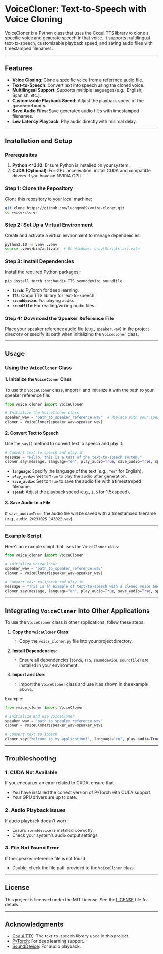 # VoiceCloner: Text-to-Speech with Voice Cloning

VoiceCloner is a Python class that uses the Coqui TTS library to clone a specific voice and generate speech in that voice. It supports multilingual text-to-speech, customizable playback speed, and saving audio files with timestamped filenames.

---

## Features
- **Voice Cloning**: Clone a specific voice from a reference audio file.
- **Text-to-Speech**: Convert text into speech using the cloned voice.
- **Multilingual Support**: Supports multiple languages (e.g., English, Spanish, etc.).
- **Customizable Playback Speed**: Adjust the playback speed of the generated audio.
- **Save Audio Files**: Save generated audio files with timestamped filenames.
- **Low Latency Playback**: Play audio directly with minimal delay.

---

## Installation and Setup

### Prerequisites
1. **Python <=3.10**: Ensure Python is installed on your system.
2. **CUDA (Optional)**: For GPU acceleration, install CUDA and compatible drivers if you have an NVIDIA GPU.

### Step 1: Clone the Repository
Clone this repository to your local machine:
```bash
git clone https://github.com/luongnv89/voice-cloner.git
cd voice-cloner
```

### Step 2: Set Up a Virtual Environment
Create and activate a virtual environment to manage dependencies:
```bash
python3.10 -m venv .venv
source .venv/bin/activate  # On Windows: venv\Scripts\activate
```

### Step 3: Install Dependencies
Install the required Python packages:
```bash
pip install torch torchaudio TTS sounddevice soundfile
```

- **`torch`**: PyTorch for deep learning.
- **`TTS`**: Coqui TTS library for text-to-speech.
- **`sounddevice`**: For playing audio.
- **`soundfile`**: For reading/writing audio files.

### Step 4: Download the Speaker Reference File
Place your speaker reference audio file (e.g., `speaker.wav`) in the project directory or specify its path when initializing the `VoiceCloner` class.

---

## Usage

### Using the `VoiceCloner` Class

#### 1. Initialize the `VoiceCloner` Class
To use the `VoiceCloner` class, import it and initialize it with the path to your speaker reference file:
```python
from voice_cloner import VoiceCloner

# Initialize the VoiceCloner class
speaker_wav = "path_to_speaker_reference.wav"  # Replace with your speaker file path
cloner = VoiceCloner(speaker_wav=speaker_wav)
```

#### 2. Convert Text to Speech
Use the `say()` method to convert text to speech and play it:
```python
# Convert text to speech and play it
message = "Hello, this is a test of the text-to-speech system."
cloner.say(message, language="en", play_audio=True, save_audio=True, speed=1.5)
```

- **`language`**: Specify the language of the text (e.g., `"en"` for English).
- **`play_audio`**: Set to `True` to play the audio after generation.
- **`save_audio`**: Set to `True` to save the audio file with a timestamped filename.
- **`speed`**: Adjust the playback speed (e.g., `1.5` for 1.5x speed).

#### 3. Save Audio to a File
If `save_audio=True`, the audio file will be saved with a timestamped filename (e.g., `audio_20231025_143022.wav`).

---

### Example Script
Here’s an example script that uses the `VoiceCloner` class:
```python
from voice_cloner import VoiceCloner

# Initialize VoiceCloner
speaker_wav = "path_to_speaker_reference.wav"
cloner = VoiceCloner(speaker_wav=speaker_wav)

# Convert text to speech and play it
message = "This is an example of text-to-speech with a cloned voice and customizable playback speed."
cloner.say(message, language="en", play_audio=True, save_audio=True, speed=1.2)
```

---

## Integrating `VoiceCloner` into Other Applications

To use the `VoiceCloner` class in other applications, follow these steps:

1. **Copy the `VoiceCloner` Class**:
   - Copy the `voice_cloner.py` file into your project directory.

2. **Install Dependencies**:
   - Ensure all dependencies (`torch`, `TTS`, `sounddevice`, `soundfile`) are installed in your environment.

3. **Import and Use**:
   - Import the `VoiceCloner` class and use it as shown in the example above.

Example:
```python
from voice_cloner import VoiceCloner

# Initialize and use VoiceCloner
speaker_wav = "path_to_speaker_reference.wav"
cloner = VoiceCloner(speaker_wav=speaker_wav)

# Convert text to speech
cloner.say("Welcome to my application!", language="en", play_audio=True)
```

---

## Troubleshooting

### 1. **CUDA Not Available**
If you encounter an error related to CUDA, ensure that:
- You have installed the correct version of PyTorch with CUDA support.
- Your GPU drivers are up to date.

### 2. **Audio Playback Issues**
If audio playback doesn’t work:
- Ensure `sounddevice` is installed correctly.
- Check your system’s audio output settings.

### 3. **File Not Found Error**
If the speaker reference file is not found:
- Double-check the file path provided to the `VoiceCloner` class.

---

## License
This project is licensed under the MIT License. See the [LICENSE](LICENSE) file for details.

---

## Acknowledgments
- [Coqui TTS](https://github.com/coqui-ai/TTS): The text-to-speech library used in this project.
- [PyTorch](https://pytorch.org/): For deep learning support.
- [SoundDevice](https://python-sounddevice.readthedocs.io/): For audio playback.